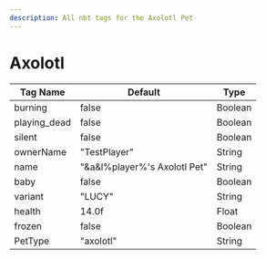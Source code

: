 ```yaml
---
description: All nbt tags for the Axolotl Pet
---
```



# Axolotl

| Tag Name     | Default                                                            | Type                                         |
| - | - | - |
| burning | false | Boolean |
| playing_dead | false | Boolean |
| silent | false | Boolean |
| ownerName | "TestPlayer" | String |
| name | "&a&l%player%'s Axolotl Pet" | String |
| baby | false | Boolean |
| variant | "LUCY" | String |
| health | 14.0f | Float |
| frozen | false | Boolean |
| PetType | "axolotl" | String |
